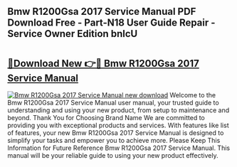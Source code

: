 ## Bmw R1200Gsa 2017 Service Manual PDF Download Free - Part-N18 User Guide Repair - Service Owner Edition bnlcU

# <h2><a href="http://bc48990.oget.top/?id=Bmw+R1200Gsa+2017+Service+Manual">🔗Download New 👉🔴 Bmw R1200Gsa 2017 Service Manual</a></h2>

[![Bmw R1200Gsa 2017 Service Manual new download](https://i.imgur.com/5g1atiW.png)](http://bc48990.oget.top/?id=Bmw+R1200Gsa+2017+Service+Manual)
Welcome to the Bmw R1200Gsa 2017 Service Manual user manual, your trusted guide to understanding and using your new product, from setup to maintenance and beyond. Thank You for Choosing Brand Name We are committed to providing you with exceptional products and services. With features like list of features, your new Bmw R1200Gsa 2017 Service Manual is designed to simplify your tasks and empower you to achieve more. Please Keep This Information for Future Reference Bmw R1200Gsa 2017 Service Manual. This manual will be your reliable guide to using your new product effectively.
